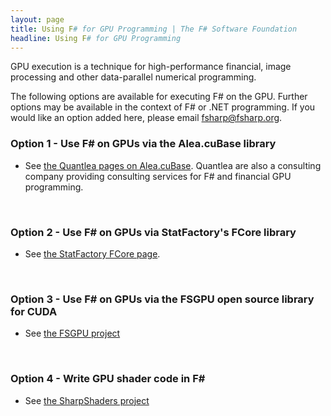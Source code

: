```yaml
---
layout: page
title: Using F# for GPU Programming | The F# Software Foundation
headline: Using F# for GPU Programming
---
```


GPU execution is a technique for high-performance financial, image processing and other 
data-parallel numerical programming.

The following options are available for executing F# on the GPU. Further options may be available in the
context of F# or .NET programming.  If you would like an option added here, please email fsharp@fsharp.org.

### Option 1 - Use F# on GPUs via the Alea.cuBase library

* See [the Quantlea pages on Alea.cuBase](http://www.quantalea.net/products/). Quantlea are also a consulting company
  providing consulting services for F# and financial GPU programming.

<br />

### Option 2 - Use F# on GPUs via StatFactory's FCore library

* See [the StatFactory FCore page](http://www.statfactory.co.uk).


<br />

### Option 3 - Use F# on GPUs via the FSGPU open source library for CUDA

* See [the FSGPU project](http://fsgpu.codeplex.com/)

<br />

### Option 4 - Write GPU shader code in F# 

* See [the SharpShaders project](http://github.com/rookboom/SharpShaders/wiki/)

<br />



